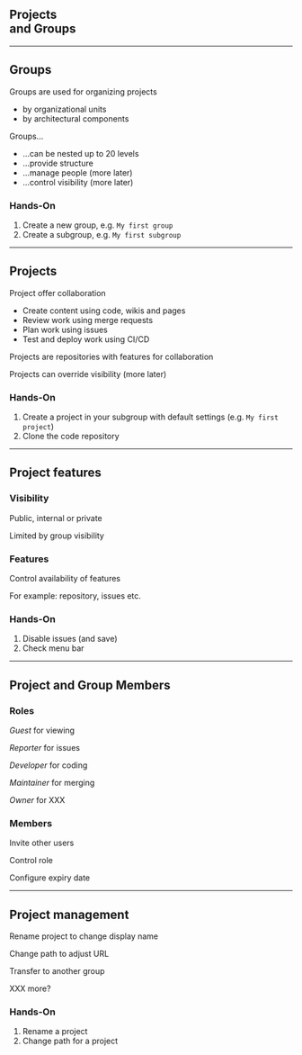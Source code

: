 <!-- .slide: class="vertical-center" -->

<i class="fa-duotone fa-building fa-8x fa-duotone-colors" style="float: right; color: grey;"></i>

## Projects <br>and Groups

---

## Groups

<i class="fa-duotone fa-list-tree fa-4x fa-duotone-colors" style="float: right;"></i>

Groups [<i class="fa-solid fa-arrow-up-right-from-square"></i>](https://docs.gitlab.com/ee/user/group/subgroups/) are used for organizing projects

- by organizational units
- by architectural components

Groups...

- ...can be nested up to 20 levels
- ...provide structure
- ...manage people (more later)
- ...control visibility (more later)

### Hands-On

1. Create a new group, e.g. `My first group`
1. Create a subgroup, e.g. `My first subgroup`

---

## Projects

<i class="fa-duotone fa-people-roof fa-4x fa-duotone-colors-inverted" style="float: right;"></i>

Project [<i class="fa-solid fa-arrow-up-right-from-square"></i>](https://docs.gitlab.com/ee/user/project/) offer collaboration

- Create content using code, wikis and pages
- Review work using merge requests
- Plan work using issues
- Test and deploy work using CI/CD

Projects are repositories with features for collaboration

Projects can override visibility (more later)

### Hands-On

1. Create a project in your subgroup with default settings (e.g. `My first project`)
1. Clone the code repository

---

## Project features

<i class="fa-duotone fa-light-switch-on fa-4x fa-duotone-colors-inverted" style="float: right;"></i>

### Visibility

Public, internal or private

Limited by group visibility

### Features

Control availability of features

For example: repository, issues etc.

### Hands-On

1. Disable issues (and save)
1. Check menu bar

---

## Project and Group Members

<i class="fa-duotone fa-id-badge fa-4x fa-duotone-colors" style="float: right;"></i>

### Roles

*Guest* for viewing

*Reporter* for issues

*Developer* for coding

*Maintainer* for merging

*Owner* for XXX

### Members

Invite other users

Control role

Configure expiry date

---

## Project management

<i class="fa-duotone fa-user-tie fa-4x fa-duotone-colors" style="float: right;"></i>

Rename project to change display name

Change path to adjust URL

Transfer to another group

XXX more?

### Hands-On

1. Rename a project
1. Change path for a project
